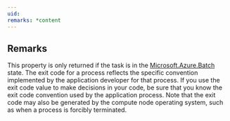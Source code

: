 ```yaml
---
uid: 
remarks: *content
---
```

## Remarks  
 This property is only returned if the task is in the [Microsoft.Azure.Batch](assetId:///N:Microsoft.Azure.Batch?qualifyHint=False&autoUpgrade=True) state. The exit              code for a process reflects the specific convention implemented by the application developer for that process.              If you use the exit code value to make decisions in your code, be sure that you know the exit code convention              used by the application process. Note that the exit code may also be generated by the compute node operating              system, such as when a process is forcibly terminated.